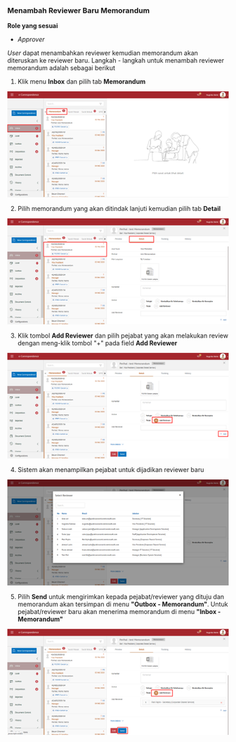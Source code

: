 ### Menambah Reviewer Baru Memorandum

**Role yang sesuai**

- *Approver*

*User* dapat menambahkan reviewer kemudian memorandum akan diteruskan ke reviewer baru. Langkah - langkah untuk menambah reviewer memorandum adalah sebagai berikut

1. Klik menu **Inbox** dan pilih tab **Memorandum**

![gambar](SC_Memorandum/MM47.png)

2. Pilih memorandum yang akan ditindak lanjuti kemudian pilih tab **Detail**

![gambar](SC_Memorandum/MM48.png)

3. Klik tombol **Add Reviewer** dan pilih pejabat yang akan melakukan review dengan meng-klik tombol "+" pada field **Add Reviewer**

![gambar](SC_Memorandum/MM49.png)

4. Sistem akan menampilkan pejabat untuk dijadikan reviewer baru

![gambar](SC_Memorandum/MM50.png)

5. Pilih **Send** untuk mengirimkan kepada pejabat/reviewer yang dituju dan memorandum akan tersimpan di menu **"Outbox - Memorandum"**. Untuk pejabat/reviewer baru akan menerima memorandum di menu **"Inbox - Memorandum"**

![gambar](SC_Memorandum/MM51.png)